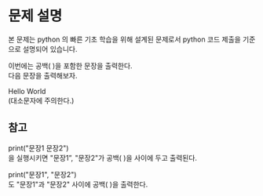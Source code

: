 # 문제 설명

본 문제는 python 의 빠른 기초 학습을 위해 설계된 문제로서 python 코드 제출을 기준으로 설명되어 있습니다.

이번에는 공백( )을 포함한 문장을 출력한다.  
다음 문장을 출력해보자.

Hello World  
(대소문자에 주의한다.)

## 참고

print("문장1 문장2")  
을 실행시키면 "문장1”, "문장2"가 공백( )을 사이에 두고 출력된다.

print("문장1", "문장2")  
도 "문장1"과 "문장2" 사이에 공백( )을 출력한다.
